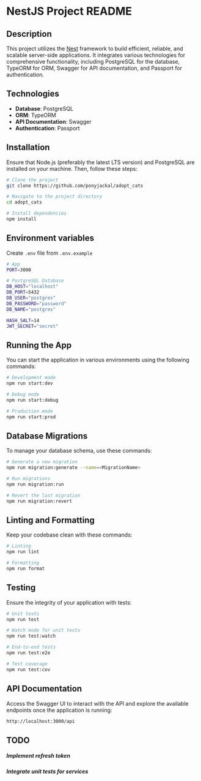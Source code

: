 # NestJS Project README

## Description

This project utilizes the [Nest](https://github.com/nestjs/nest) framework to build efficient, reliable, and scalable server-side applications. It integrates various technologies for comprehensive functionality, including PostgreSQL for the database, TypeORM for ORM, Swagger for API documentation, and Passport for authentication.

## Technologies

- **Database**: PostgreSQL
- **ORM**: TypeORM
- **API Documentation**: Swagger
- **Authentication**: Passport

## Installation

Ensure that Node.js (preferably the latest LTS version) and PostgreSQL are installed on your machine. Then, follow these steps:

```bash
# Clone the project
git clone https://github.com/ponyjackal/adopt_cats

# Navigate to the project directory
cd adopt_cats

# Install dependencies
npm install
```

## Environment variables

Create `.env` file from `.env.example`

```bash
# App
PORT=3000

# PostgreSQL Database
DB_HOST="localhost"
DB_PORT=5432
DB_USER="postgres"
DB_PASSWORD="password"
DB_NAME="postgres"

HASH_SALT=14
JWT_SECRET="secret"
```

## Running the App

You can start the application in various environments using the following commands:

```bash
# Development mode
npm run start:dev

# Debug mode
npm run start:debug

# Production mode
npm run start:prod
```

## Database Migrations

To manage your database schema, use these commands:

```bash
# Generate a new migration
npm run migration:generate --name=<MigrationName>

# Run migrations
npm run migration:run

# Revert the last migration
npm run migration:revert
```

## Linting and Formatting

Keep your codebase clean with these commands:

```bash
# Linting
npm run lint

# Formatting
npm run format
```

## Testing

Ensure the integrity of your application with tests:

```bash
# Unit tests
npm run test

# Watch mode for unit tests
npm run test:watch

# End-to-end tests
npm run test:e2e

# Test coverage
npm run test:cov
```

## API Documentation

Access the Swagger UI to interact with the API and explore the available endpoints once the application is running:

```bash
http://localhost:3000/api
```

## TODO

##### Implement refresh token

##### Integrate unit tests for services
